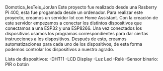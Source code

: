 Domotica_IesTeis_JorJan
Este proyecto fue realizado desde una Rasberry Pi 400, esta fue progamada desde un ordenador. Para realizar este proyecto,
creamos un servidor Iot con Home Assistant. Con la creación de este servidor empezamos a conectar los distintos dispositivos que conectamos a 
una ESP32 y una ESP8266. Una vez conectados los dispositivos usamos los programas correspondientes para dar ciertas instrucciones a los dispositivos.
Después de esto, creamos automatizaciones para cada uno de los dispositivos, de esta forma podemos controlar los dispositivos a nuestro agrado.

Lista de dispositivos:
-DHT11
-LCD Display
-Luz Led
-Relé
-Sensor binario: PIR o botón
